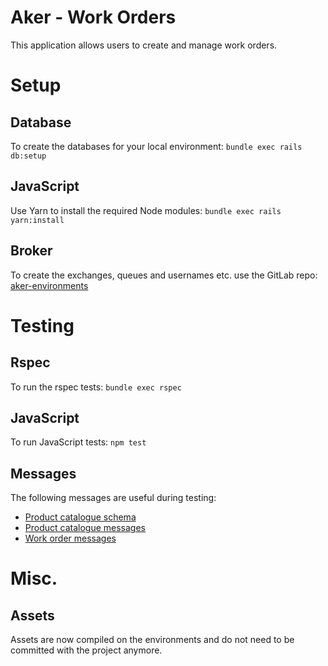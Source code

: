 # Aker - Work Orders

This application allows users to create and manage work orders.

# Setup
## Database
To create the databases for your local environment: `bundle exec rails db:setup`

## JavaScript
Use Yarn to install the required Node modules: `bundle exec rails yarn:install`

## Broker
To create the exchanges, queues and usernames etc. use the GitLab repo: [aker-environments](https://gitlab.internal.sanger.ac.uk/aker/aker-environments)

# Testing
## Rspec
To run the rspec tests: `bundle exec rspec`

## JavaScript
To run JavaScript tests: `npm test`

## Messages
The following messages are useful during testing:

* [Product catalogue schema](https://ssg-confluence.internal.sanger.ac.uk/display/PSDPUB/Product+catalogue#Productcatalogue-Schema)
* [Product catalogue messages](https://ssg-confluence.internal.sanger.ac.uk/display/PSDPUB/Messages#Messages-Productcataloguemessages)
* [Work order messages](https://ssg-confluence.internal.sanger.ac.uk/display/PSDPUB/Messages#Messages-Workordermessages)

# Misc.
## Assets
Assets are now compiled on the environments and do not need to be committed with the project
anymore.
